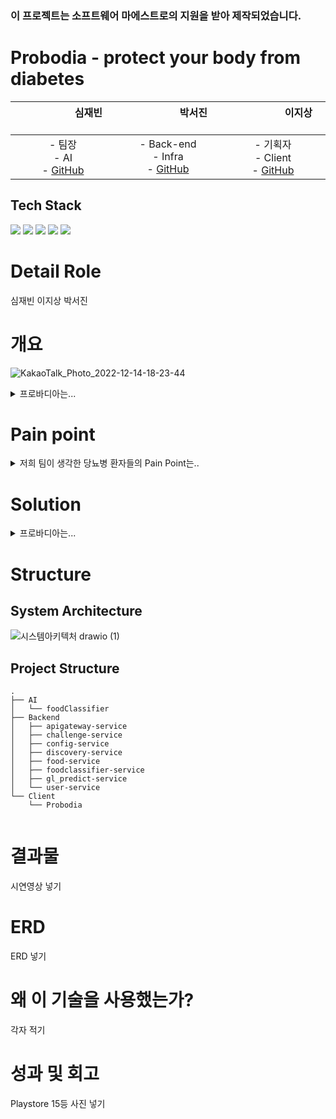 ### 이 프로젝트는 소프트웨어 마에스트로의 지원을 받아 제작되었습니다.

# Probodia - protect your body from diabetes
|&nbsp;&nbsp;&nbsp;&nbsp;&nbsp;&nbsp;&nbsp;&nbsp;&nbsp;&nbsp;&nbsp;&nbsp;&nbsp;&nbsp;&nbsp;&nbsp;&nbsp;&nbsp; 심재빈 &nbsp;&nbsp;&nbsp;&nbsp;&nbsp;&nbsp;&nbsp;&nbsp;&nbsp;&nbsp;&nbsp;&nbsp;&nbsp;&nbsp;&nbsp;&nbsp;&nbsp;&nbsp; | &nbsp;&nbsp;&nbsp;&nbsp;&nbsp;&nbsp;&nbsp;&nbsp;&nbsp;&nbsp;&nbsp;&nbsp;&nbsp;&nbsp;&nbsp;&nbsp;&nbsp;&nbsp; 박서진 &nbsp;&nbsp;&nbsp;&nbsp;&nbsp;&nbsp;&nbsp;&nbsp;&nbsp;&nbsp;&nbsp;&nbsp;&nbsp;&nbsp;&nbsp;&nbsp;&nbsp;&nbsp; | &nbsp;&nbsp;&nbsp;&nbsp;&nbsp;&nbsp;&nbsp;&nbsp;&nbsp;&nbsp;&nbsp;&nbsp;&nbsp;&nbsp;&nbsp;&nbsp;&nbsp;&nbsp; 이지상 &nbsp;&nbsp;&nbsp;&nbsp;&nbsp;&nbsp;&nbsp;&nbsp;&nbsp;&nbsp;&nbsp;&nbsp;&nbsp;&nbsp;&nbsp;&nbsp;&nbsp;&nbsp;
|:---:|:---:|:---:|  
| - 팀장 <br> - AI  <br> - [GitHub](https://github.com/simbean) | - Back-end<br>- Infra <Br> - [GitHub](https://github.com/werad12) | - 기획자 <br>- Client <br> - [GitHub](https://github.com/jisang0706)

## Tech Stack
<img src="https://img.shields.io/badge/PyTorch-EE4C2C?style=for-the-badge&logo=PyTorch&logoColor=white"> <img src="https://img.shields.io/badge/FastAPI-009688?style=for-the-badge&logo=FastAPI&logoColor=white"> <img src="https://img.shields.io/badge/Spring-6DB33F?style=for-the-badge&logo=Spring&logoColor=white"> <img src="https://img.shields.io/badge/Android-3DDC84?style=for-the-badge&logo=Android&logoColor=white"> <img src="https://img.shields.io/badge/AWS-232F3E?style=for-the-badge&logo=Amazon AWS&logoColor=white"> 

# Detail Role
심재빈
이지상
박서진

# 개요
![KakaoTalk_Photo_2022-12-14-18-23-44](https://user-images.githubusercontent.com/67853497/207557449-15c05daf-d888-4710-a63f-421bb96df054.jpeg)

<details>
<summary>프로바디아는...</summary>

사용자들이 능동적으로 건강 정보를 기록 할 수 있도록 동기부여를 제시하며 음식 성분을 통해 당뇨의 위험도를 판단하여 식단 관리에 도움을 주는 서비스를 제공하는 안드로이드 어플리케이션이다.
</details>

# Pain point

<details>
<summary>저희 팀이 생각한 당뇨병 환자들의 Pain Point는..</summary>
    
당뇨병은 30세 이상 성인 중 13.8%(494만명)가 앓고 있는 병입니다. 당뇨 일지를 기록한 사람들은 작성하지 않은 사람들에 비해 당화혈색소 감소율이 2배 이상의 차이를 보여주지만, 당뇨병 환자중 헬스 케어 어플리케이션을 사용할 의향이 있는 사람이 약 242만명, 헬스 케어 어플리케이션을 다운로드한 사람은 100만명으로, 어플리케이션을 사용하여 당뇨 관리를 하는 사람들이 많지 않습니다.
또한 기존 앱은 당뇨 일지 기록을 꾸준히 하기 어려웠고 환자가 자신의 생활습관을 능동적으로 조절하기 어려웠습니다. 
</details>
    
# Solution

<details>
<summary>프로바디아는...</summary> 
1. 이런 Pain point를 해결하기 위해 챌린지를 통해 사용자가 꾸준한 기록을 할 수 있도록 유도할 뿐만 아니라, 이를 잘 수행한 사용자에게 포인트를 지급함으로써 사용자의 보상심리를 자극하여 동기부여에 힘을 보태고자 만들어진 어플리케이션 입니다.
2. 또한 기록 및 건강 데이터의 시각화를 넘어서, 당뇨 관리에 가장 중요한 식단 관리를 돕고자 음식의 성분을 분석하여 당뇨 지수를 제공함으써 사용자가 식단이 당뇨에 어떤지 파악할 수 있도록 하고, 더 나아가 좋은 당뇨지수를 가진 비슷한 분류에 속하는 음식을 추천함으로써  사용자들이 직접 식단 관리를 구성하는 것에 도움을 주는 어플리케이션입니다.
</details>
    
# Structure

## System Architecture
![시스템아키텍처 drawio (1)](https://user-images.githubusercontent.com/67853497/207553980-5b123f56-e62f-4691-b637-0a02a436737e.png)

## Project Structure

```
.
├── AI
│   └── foodClassifier
├── Backend
│   ├── apigateway-service
│   ├── challenge-service
│   ├── config-service
│   ├── discovery-service
│   ├── food-service
│   ├── foodclassifier-service
│   ├── gl_predict-service
│   └── user-service
└── Client
    └── Probodia
    
```

# 결과물
시연영상 넣기

# ERD
ERD 넣기

# 왜 이 기술을 사용했는가?
각자 적기


# 성과 및 회고
Playstore 15등 사진 넣기


